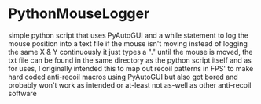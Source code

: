 # PythonMouseLogger
simple python script that uses PyAutoGUI and a while statement to log the mouse position into a text file if the mouse isn't moving instead of logging the same X &amp; Y continuously it just types a "." until the mouse is moved, the txt file can be found in the same directory as the python script itself and as for uses, I originally intended this to map out recoil patterns in FPS' to make hard coded anti-recoil macros using PyAutoGUI but also got bored and probably won't work as intended or at-least not as-well as other anti-recoil software
